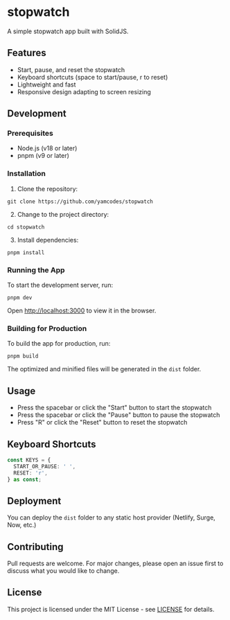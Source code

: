 # stopwatch

A simple stopwatch app built with SolidJS.

## Features

- Start, pause, and reset the stopwatch
- Keyboard shortcuts (space to start/pause, r to reset)
- Lightweight and fast
- Responsive design adapting to screen resizing

## Development

### Prerequisites

- Node.js (v18 or later)
- pnpm (v9 or later)

### Installation

1. Clone the repository:

```
git clone https://github.com/yamcodes/stopwatch
```

2. Change to the project directory:

```
cd stopwatch
```

3. Install dependencies:

```
pnpm install
```

### Running the App

To start the development server, run:

```
pnpm dev
```

Open [http://localhost:3000](http://localhost:3000) to view it in the browser.

### Building for Production

To build the app for production, run:

```
pnpm build
```

The optimized and minified files will be generated in the `dist` folder.

## Usage

- Press the spacebar or click the "Start" button to start the stopwatch
- Press the spacebar or click the "Pause" button to pause the stopwatch
- Press "R" or click the "Reset" button to reset the stopwatch

## Keyboard Shortcuts

```ts
const KEYS = {
  START_OR_PAUSE: ' ',
  RESET: 'r',
} as const;
```

## Deployment

You can deploy the `dist` folder to any static host provider (Netlify, Surge, Now, etc.)

## Contributing

Pull requests are welcome. For major changes, please open an issue first to discuss what you would like to change.

## License

This project is licensed under the MIT License - see [LICENSE](LICENSE) for details.
